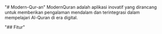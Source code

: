 "# Modern-Qur-an" 
ModernQuran adalah aplikasi inovatif yang dirancang untuk memberikan pengalaman mendalam dan terintegrasi dalam mempelajari Al-Quran di era digital.

"## Fitur"
